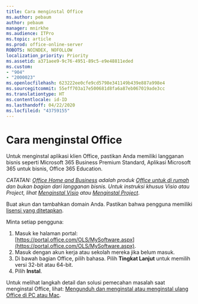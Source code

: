```yaml
---
title: Cara menginstal Office
ms.author: pebaum
author: pebaum
manager: mnirkhe
ms.audience: ITPro
ms.topic: article
ms.prod: office-online-server
ROBOTS: NOINDEX, NOFOLLOW
localization_priority: Priority
ms.assetid: a371aee9-9c76-4951-89c5-e9e48811eded
ms.custom:
- "904"
- "2000023"
ms.openlocfilehash: 623222ee0cfe9cd5798e341149b439e887a998e4
ms.sourcegitcommit: 55eff703a17e500681d8fa6a87eb067019ade3cc
ms.translationtype: HT
ms.contentlocale: id-ID
ms.lasthandoff: 04/22/2020
ms.locfileid: "43759155"
---
```

# <a name="how-to-install-office"></a>Cara menginstal Office

Untuk menginstal aplikasi klien Office, pastikan Anda memiliki langganan bisnis seperti Microsoft 365 Business Premium Standard, Aplikasi Microsoft 365 untuk bisnis, Office 365 Education.
  
*CATATAN: [Office Home and Business](https://products.office.com/home-and-business) adalah produk [Office untuk di rumah](https://support.office.com/article/28cbc8cf-1332-4f04-9123-9b660abb629e?wt.mc_id=Alchemy_ClientDIA) dan bukan bagian dari langganan bisnis. Untuk instruksi khusus Visio atau Project, lihat [Menginstal Visio](https://support.office.com/article/f98f21e3-aa02-4827-9167-ddab5b025710) atau [Menginstal Project](https://support.office.com/article/7059249b-d9fe-4d61-ab96-5c5bf435f281)*.

Buat akun dan tambahkan domain Anda. Pastikan bahwa pengguna memiliki [lisensi yang ditetapkan](https://docs.microsoft.com/office365/admin/subscriptions-and-billing/assign-licenses-to-users).

Minta setiap pengguna:

1. Masuk ke halaman portal: [https://portal.office.com/OLS/MySoftware.aspx](https://portal.office.com/OLS/MySoftware.aspx).
2. Masuk dengan akun kerja atau sekolah mereka jika belum masuk.
3. Di bawah bagian Office, pilih bahasa. Pilih **Tingkat Lanjut** untuk memilih versi 32-bit atau 64-bit.
4. Pilih **Instal**.

Untuk melihat langkah detail dan solusi pemecahan masalah saat menginstal Office, lihat: [Mengunduh dan menginstal atau menginstal ulang Office di PC atau Mac](https://support.office.com/article/4414eaaf-0478-48be-9c42-23adc4716658?wt.mc_id=Alchemy_ClientDIA).
